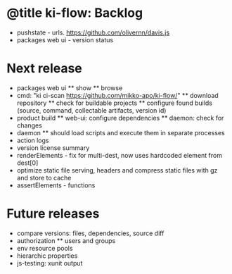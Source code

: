 # @title ki-flow: Backlog

* pushstate - urls. https://github.com/olivernn/davis.js
* packages web ui - version status

# Next release

* packages web ui
** show
** browse
* cmd: "ki ci-scan https://github.com/mikko-apo/ki-flow/"
** download repository
** check for buildable projects
** configure found builds (source, command, collectable artifacts, version id)
* product build
** web-ui: configure dependencies
** daemon: check for changes
* daemon
** should load scripts and execute them in separate processes
* action logs
* version license summary
* renderElements - fix for multi-dest, now uses hardcoded element from dest[0]
* optimize static file serving, headers and compress static files with gz and store to cache
* assertElements - functions


# Future releases

* compare versions: files, dependencies, source diff
* authorization
** users and groups
* env resource pools
* hierarchic properties
* js-testing: xunit output